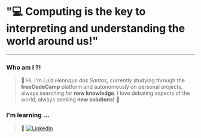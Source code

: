 # "💻 Computing is the key to interpreting and understanding the world around us!"

<hr>

### Who am I ?!
> 👋 Hi, I'm *Luiz Henrique dos Santos*, currently studying through the **freeCodeCamp** platform and autonomously on personal projects, always searching for **new knowledge**. I love debating aspects of the world, always seeking **new solutions!** 🚀

### I'm learning ...
> 🔧  [![LinkedIn](https://img.shields.io/badge/-LinkedIn-blue?style=flat-square&logo=linkedin&logoColor=white)](URL_DO_SEU_PERFIL_NO_LINKEDIN)

